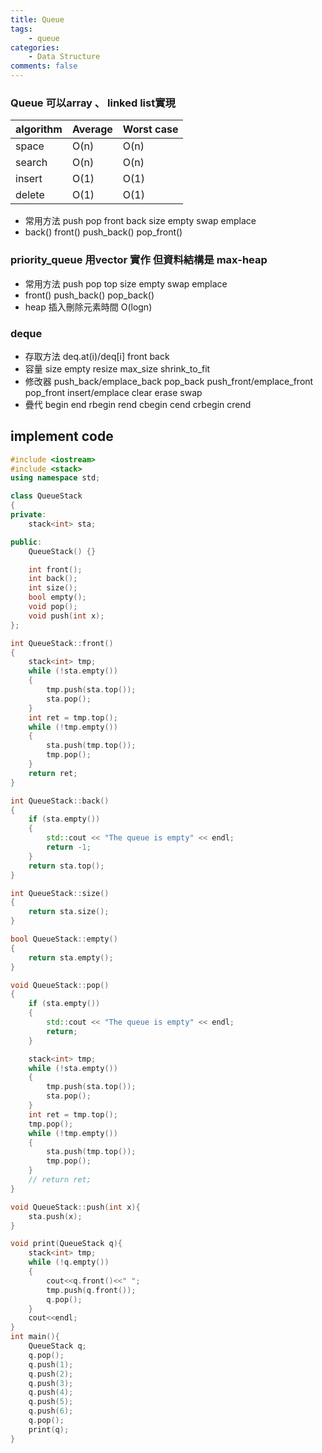 ```yaml
---
title: Queue
tags:  
    - queue
categories: 
    - Data Structure
comments: false
---
```



### Queue  可以array 、 linked list實現

| algorithm | Average | Worst case |
| --------- | ------- | ---------- |
| space     | O(n)    | O(n)       |
| search    | O(n)    | O(n)       |
| insert    | O(1)    | O(1)       |
| delete    | O(1)    | O(1)       |


* 常用方法 push pop front back size empty swap emplace
* back() front() push_back() pop_front()
### priority_queue 用vector 實作 但資料結構是 max-heap
* 常用方法 push pop top size empty swap emplace
* front() push_back() pop_back()
* heap 插入刪除元素時間 O(logn)

### deque
* 存取方法 deq.at(i)/deq[i] front back
* 容量 size empty resize max_size shrink_to_fit
* 修改器 push_back/emplace_back pop_back push_front/emplace_front pop_front insert/emplace clear erase swap 
* 疊代 begin end rbegin rend cbegin cend crbegin crend

## implement code
```c++
#include <iostream>
#include <stack>
using namespace std;

class QueueStack
{
private:
    stack<int> sta;

public:
    QueueStack() {}

    int front();
    int back();
    int size();
    bool empty();
    void pop();
    void push(int x);
};

int QueueStack::front()
{
    stack<int> tmp;
    while (!sta.empty())
    {
        tmp.push(sta.top());
        sta.pop();
    }
    int ret = tmp.top();
    while (!tmp.empty())
    {
        sta.push(tmp.top());
        tmp.pop();
    }
    return ret;
}

int QueueStack::back()
{
    if (sta.empty())
    {
        std::cout << "The queue is empty" << endl;
        return -1;
    }
    return sta.top();
}

int QueueStack::size()
{
    return sta.size();
}

bool QueueStack::empty()
{
    return sta.empty();
}

void QueueStack::pop()
{
    if (sta.empty())
    {
        std::cout << "The queue is empty" << endl;
        return;
    }

    stack<int> tmp;
    while (!sta.empty())
    {
        tmp.push(sta.top());
        sta.pop();
    }
    int ret = tmp.top();
    tmp.pop();
    while (!tmp.empty())
    {
        sta.push(tmp.top());
        tmp.pop();
    }
    // return ret;
}

void QueueStack::push(int x){
    sta.push(x);
}

void print(QueueStack q){
    stack<int> tmp;
    while (!q.empty())
    {
        cout<<q.front()<<" ";
        tmp.push(q.front());
        q.pop();
    }
    cout<<endl;
}
int main(){
    QueueStack q;
    q.pop();
    q.push(1);
    q.push(2);
    q.push(3);
    q.push(4);
    q.push(5);
    q.push(6);
    q.pop();
    print(q);
}

```

